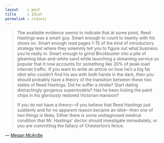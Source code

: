 ```yaml
---
layout    : post
title     : Idiot
permalink : /idiot/
---
```


> The available evidence seems to indicate that at some point, Reed Hastings was
> a smart guy. Smart enough to count to twenty with his shoes on. Smart enough
> read pages 1-15 of the kind of introductory strategy text where they solemnly
> tell you to figure out what business you’re really in. Smart enough to grind
> Blockbuster into a pile of gleaming blue-and-white sand while launching a
> streaming service so popular that it now accounts for something like 20% of
> peak-load internet traffic. If you want to write an article on how he’s a big
> fat idiot who couldn’t find his ass with both hands in the dark, then you
> should probably have a theory of the transition between these two states of
> Reed Hastings. Did he suffer a stroke? Start dating distractingly gorgeous
> supermodels? Has he been licking the paint chips in his gloriously restored
> Victorian mansion?
> 
> If you do not have a theory—if you believe that Reed Hastings just suddenly
> and for no apparent reason became an idiot—then one of two things is likely.
> Either there is some undiagnosed medical condition that Mr. Hastings' doctor
> should investigate immediately, or you are committing the fallacy of
> Chesterton’s fence.

&mdash; [Megan McArdle](http://www.theatlantic.com/business/archive/2011/12/if-everyone-else-is-such-an-idiot-how-come-youre-not-rich/249430/)
